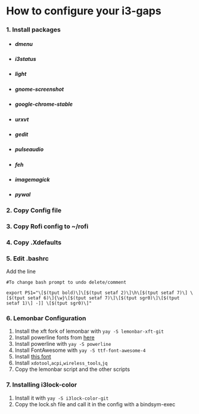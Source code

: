 # How to configure your i3-gaps

### 1. Install packages
- ##### dmenu
- ##### i3status
- ##### light
- ##### gnome-screenshot
- ##### google-chrome-stable
- ##### urxvt
- ##### gedit
- ##### pulseaudio
- ##### feh
- ##### imagemagick
- ##### pywal
### 2. Copy Config file
### 3. Copy Rofi config to ~/rofi
### 4. Copy .Xdefaults
### 5. Edit .bashrc
Add the line 
```
#To change bash prompt to undo delete/comment

export PS1="\[$(tput bold)\]\[$(tput setaf 2)\]\h\[$(tput setaf 7)\] \[$(tput setaf 6)\]{\w}\[$(tput setaf 7)\]\[$(tput sgr0)\]\[$(tput setaf 1)\] -]] \[$(tput sgr0)\]"
```
### 6. Lemonbar Configuration
1. Install the xft fork of lemonbar with `yay -S lemonbar-xft-git`
2. Install powerline fonts from [here](https://github.com/powerline/fonts)
3. Install powerline with `yay -S powerline`
4. Install FontAwesome with `yay -S ttf-font-awesome-4`
4. Install [this font](http://graphicex.com/font/126189-vin-mono-pro-font-family.html)
5. Install `xdotool`,`acpi`,`wireless_tools`,`jq`
6. Copy the lemonbar script and the other scripts
### 7. Installing i3lock-color
1. Install it with `yay -S i3lock-color-git`
2. Copy the lock.sh file and call it in the config with a bindsym-exec

